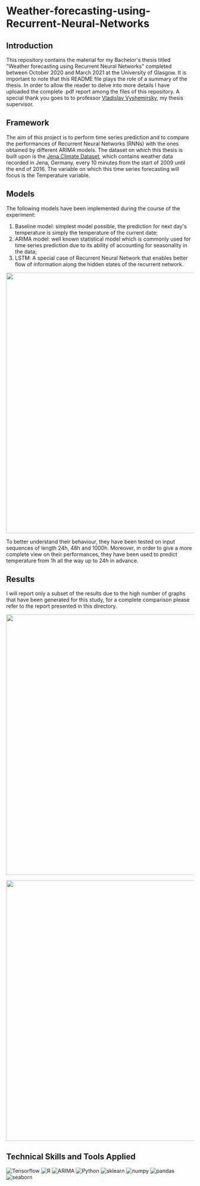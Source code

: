 # Weather-forecasting-using-Recurrent-Neural-Networks

## Introduction 
This repository contains the material for my Bachelor's thesis titled "Weather forecasting using Recurrent Neural Networks" completed between October 2020 and March 2021 at the University of Glasgow. It is important to note that this README file plays the role of a summary of the thesis. In order to allow the reader to delve into more details I have uploaded the complete .pdf report among the files of this repository. 
A special thank you goes to to professor [Vladislav Vyshemirsky](https://scholar.google.co.uk/citations?user=trgOvPoAAAAJ&hl=en), my thesis supervisor.

## Framework
The aim of this project is to perform time series prediction and to compare the performances of Recurrent Neural Networks (RNNs) with the ones obtained by different ARIMA models. The dataset on which this thesis is built upon is the [Jena Climate Dataset](https://www.kaggle.com/datasets/mnassrib/jena-climate), which contains weather data recorded in Jena, Germany, every 10 minutes from the start of 2009 until the end of 2016. The variable on which this time series forecasting will focus is the Temperature variable.

## Models
The following models have been implemented during the course of the experiment:
1. Baseline model: simplest model possible, the prediction for next day's temperature is simply the temperature of the current date; 
2. ARIMA model: well known statistical model which is commonly used for time series prediction due to its ability of accounting for seasonality in the data;
3. LSTM: A special case of Recurrent Neural Network that enables better flow of information along the hidden states of the recurrent network.
<p align="center"><img src="https://user-images.githubusercontent.com/104196258/229573811-a600f2b3-7c81-4a04-8b5e-6d26b71767a8.png" width="700">

To better understand their behaviour, they have been tested on input sequences of length 24h, 48h and 1000h. Moreover, in order to give a more complete view on their performances, they have been used to predict temperature from 1h all the way up to 24h in advance.

## Results
I will report only a subset of the results due to the high number of graphs that have been generated for this study, for a complete comparison please refer to the report presented in this directory.
<p align="center"><img src="https://user-images.githubusercontent.com/104196258/229577846-f312cf9b-f355-4d99-a5b1-13032143b907.png" width="700">
<p align="center"><img src="https://user-images.githubusercontent.com/104196258/229577830-355a9891-2b6e-491f-819d-5e39081640cf.png" width="700">

## Technical Skills and Tools Applied
![Tensorflow](https://img.shields.io/badge/TensorFlow-FF6F00?style=for-the-badge&logo=tensorflow&logoColor=white)
![R](https://img.shields.io/badge/R-276DC3?style=for-the-badge&logo=r&logoColor=white)
![ARIMA](https://user-images.githubusercontent.com/104196258/229590486-6c208f49-fecf-4b1d-8954-cdca575931c4.svg)
![Python](https://img.shields.io/badge/Python-FFD43B?style=for-the-badge&logo=python&logoColor=blue)
![sklearn](https://user-images.githubusercontent.com/104196258/229583604-78e5e360-5a54-4530-997a-b022f798e2d0.svg)
![numpy](https://user-images.githubusercontent.com/104196258/229590239-8c7d67e1-1f19-4e87-962c-30b20dd967af.svg)
![pandas](https://user-images.githubusercontent.com/104196258/229590240-601a1dac-f88a-4b61-848d-02e02b8c73c0.svg)
![seaborn](https://user-images.githubusercontent.com/104196258/229590242-678704f4-330b-48dc-8d37-fa4c766e03b6.svg)

